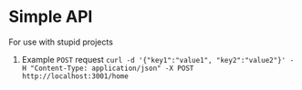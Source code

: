 # Simple API

For use with stupid projects


1. Example `POST` request
`curl -d '{"key1":"value1", "key2":"value2"}' -H "Content-Type: application/json" -X POST http://localhost:3001/home`